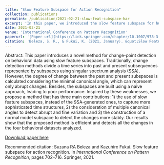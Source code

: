 ```yaml
---
title: "Slow Feature Subspace for Action Recognition"
collection: publications
permalink: /publication/2021-02-21-slow-feat-subspace-har
excerpt: 'In this paper, we introduced the slow feature subspace for human action recognition.'
date: 2021-02-21
venue: 'International Conference on Pattern Recognition'
paperurl: '[Paper url](https://link.springer.com/chapter/10.1007/978-3-030-68796-0_51)'
citation: 'Beleza, S. R., & Fukui, K. (2021, January). &quot;Slow Feature Subspace for Action Recognition.&quot; In <i>International Conference on Pattern Recognitio</i> (pp. 702-716). Springer, Cham.'
---
```

Abstract: This paper introduces a novel method for change-point detection on behavioral data using slow feature subspaces. Traditionally, change detection methods divide a time series into past and present subsequences represented by subspaces using singular spectrum analysis (SSA). However, the degree of change between the past and present subspaces is calculated considering the minimal canonical angle, which can represent only abrupt changes. Besides, the subspaces are built using a naive approach, leading to poor performance. Inspired by these weaknesses, we propose a method that has three main contributions: 1) the use of slow feature subspaces, instead of the SSA-generated ones, to capture more sophisticated time structures, 2) the consideration of multiple canonical angles to detect abrupt and fine variation and 3) the construction of a normal model subspace to detect the changes more stably. Our results show that the proposed method is efficient and detects all the changes in the four behavioral datasets analyzed. 

[Download paper here](https://link.springer.com/chapter/10.1007/978-3-030-68796-0_51)

Recommended citation: Suzana RA Beleza and Kazuhiro Fukui. Slow feature subspace for action recognition. In <i>International Conference on
Pattern Recognition</i>, pages 702–716. Springer, 2021.